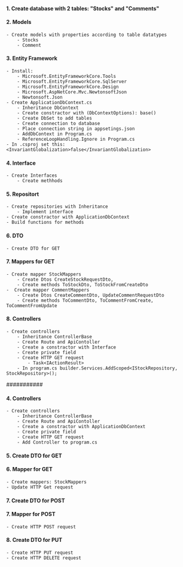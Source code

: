 #### 1. Create database with 2 tables: "Stocks" and "Comments"
#### 2. Models
    - Create models with properties according to table datatypes
        - Stocks
        - Comment
#### 3. Entity Framework
    - Install:
        - Microsoft.EntityFrameworkCore.Tools
        - Microsoft.EntityFrameworkCore.SqlServer
        - Microsoft.EntityFrameworkCore.Design
        - Microsoft.AspNetCore.Mvc.NewtonsoftJson
        - Newtonsoft.Json
    - Create ApplicationDbContext.cs
        - Inheritance DbContext
        - Create constractor with (DbContextOptions): base()
        - Create DbSet to add tables
        - Create connection to database
        - Place connection string in appsetings.json
        - AddDbContext in Program.cs
        - ReferenceLoopHandling.Ignore in Program.cs
    - In .csproj set this: <InvariantGlobalization>false</InvariantGlobalization>
#### 4. Interface
    - Create Interfaces 
        - Create methhods
#### 5. Repositort
    - Create repositories with Inheritance
        - Implement interface
    - Create constractor with ApplicationDbContext
    - Build functions for methods

#### 6. DTO
    - Create DTO for GET 
#### 7. Mappers for GET
    - Create mapper StockMappers
        - Create Dtos CreateStockRequestDto, 
        - Create methods ToStockDto, ToStockFromCreateDto
    -  Create mapper CommentMappers
        - Create Dtos CreateCommentDto, UpdateCommentRequestDto
        - Create methods ToCommentDto, ToCommentFromCreate, ToCommentFromUpdate
#### 8. Controllers
    - Create controllers
        - Inheritance ControllerBase
        - Create Route and ApiContoller
        - Create a constractor with Interface
        - Create private field
        - Create HTTP GET request
            - Task<IActionResult>
        - In program.cs builder.Services.AddScoped<IStockRepository, StockRepository>();


###########
<!--#### 5. Helper
    - Create a helper method for Stock
    - Create nre method in interface-->
#### 4. Controllers
    - Create controllers
        - Inheritance ControllerBase
        - Create Route and ApiContoller
        - Create a constractor with ApplicationDbContext
        - Create private field
        - Create HTTP GET request
        - Add Controller to program.cs
#### 5. Create DTO for GET
#### 6. Mapper for GET
    - Create mappers: StockMappers
    - Update HTTP Get request
#### 7. Create DTO for POST
#### 7. Mapper for POST
    - Create HTTP POST request
#### 8. Create DTO for PUT
    - Create HTTP PUT request
    - Create HTTP DELETE request
